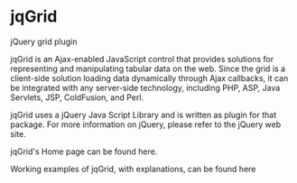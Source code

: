 jqGrid
======

jQuery grid plugin

jqGrid is an Ajax-enabled JavaScript control that provides solutions for 
representing and manipulating tabular data on the web. Since the grid is a 
client-side solution loading data dynamically through Ajax callbacks, it can be
integrated with any server-side technology, including PHP, ASP, Java Servlets, 
JSP, ColdFusion, and Perl.

jqGrid uses a jQuery Java Script Library and is written as plugin for that 
package. For more information on jQuery, please refer to the jQuery web site.

jqGrid's Home page can be found here.

Working examples of jqGrid, with explanations, can be found here